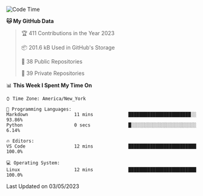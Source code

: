 <!--START_SECTION:waka-->
![Code Time](http://img.shields.io/badge/Code%20Time-178%20hrs%2045%20mins-blue)

**🐱 My GitHub Data** 

> 🏆 411 Contributions in the Year 2023
 > 
> 📦 201.6 kB Used in GitHub's Storage 
 > 
> 📜 38 Public Repositories 
 > 
> 🔑 39 Private Repositories  
 > 
📊 **This Week I Spent My Time On** 

```text
⌚︎ Time Zone: America/New_York

💬 Programming Languages: 
Markdown                 11 mins             ███████████████████████░░   93.86% 
Python                   0 secs              █░░░░░░░░░░░░░░░░░░░░░░░░   6.14%

🔥 Editors: 
VS Code                  12 mins             █████████████████████████   100.0%

💻 Operating System: 
Linux                    12 mins             █████████████████████████   100.0%

```


 Last Updated on 03/05/2023
<!--END_SECTION:waka-->